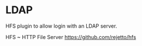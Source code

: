 # LDAP

HFS plugin to allow login with an LDAP server.

HFS ~ HTTP File Server https://github.com/rejetto/hfs
